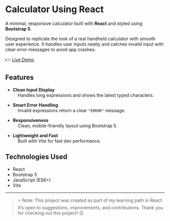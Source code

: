 # Calculator Using React

A minimal, responsive calculator built with **React** and styled using **Bootstrap 5**. 

Designed to replicate the look of a real handheld calculator with smooth user experience. It handles user inputs neatly and catches invalid input with clear error messages to avoid app crashes.


👉 [Live Demo](https://FarsanaPH.github.io/react-calculator)


## Features

- **Clean Input Display**  
  &nbsp;&nbsp;&nbsp;&nbsp;Handles long expressions and shows the latest typed characters.

- **Smart Error Handling**  
  &nbsp;&nbsp;&nbsp;&nbsp;Invalid expressions return a clear `"ERROR"` message.

- **Responsiveness**  
  &nbsp;&nbsp;&nbsp;&nbsp;Clean, mobile-friendly layout using Bootstrap 5.

- **Lightweight and Fast**  
  &nbsp;&nbsp;&nbsp;&nbsp;Built with Vite for fast dev performance.



## Technologies Used

- React
- Bootstrap 5
- JavaScript (ES6+)
- Vite

---
>⭐ Note: This project was created as part of my learning path in React.
>It’s open to suggestions, improvements, and contributions. Thank you for checking out this project! 😊
